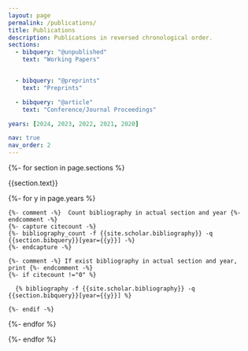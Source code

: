 ```yaml
---
layout: page
permalink: /publications/
title: Publications
description: Publications in reversed chronological order.
sections:
  - bibquery: "@unpublished"
    text: "Working Papers"


  - bibquery: "@preprints"
    text: "Preprints"

  - bibquery: "@article"
    text: "Conference/Journal Proceedings"

years: [2024, 2023, 2022, 2021, 2020]

nav: true
nav_order: 2
---
```


<!-- _pages/publications.md -->
<div class="publications">

{%- for section in page.sections %}
  <a id="{{section.text}}"></a>
  <p class="bibtitle">{{section.text}}</p>
  {%- for y in page.years %}

    {%- comment -%}  Count bibliography in actual section and year {%- endcomment -%}
    {%- capture citecount -%}
    {%- bibliography_count -f {{site.scholar.bibliography}} -q {{section.bibquery}}[year={{y}}] -%}
    {%- endcapture -%}

    {%- comment -%} If exist bibliography in actual section and year, print {%- endcomment -%}
    {%- if citecount !="0" %}

      {% bibliography -f {{site.scholar.bibliography}} -q {{section.bibquery}}[year={{y}}] %}

    {%- endif -%}

  {%- endfor %}

{%- endfor %}

</div>
